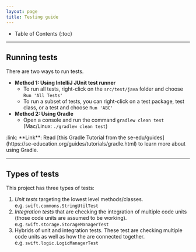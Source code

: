 ```yaml
---
layout: page
title: Testing guide
---
```


- Table of Contents
{:toc}

---

## Running tests

There are two ways to run tests.

- **Method 1: Using IntelliJ JUnit test runner**
  - To run all tests, right-click on the `src/test/java` folder and choose `Run 'All Tests'`
  - To run a subset of tests, you can right-click on a test package,
    test class, or a test and choose `Run 'ABC'`
- **Method 2: Using Gradle**
  - Open a console and run the command `gradlew clean test` (Mac/Linux: `./gradlew clean test`)

<div markdown="span" class="alert alert-secondary">:link: **Link**: Read [this Gradle Tutorial from the se-edu/guides](https://se-education.org/guides/tutorials/gradle.html) to learn more about using Gradle.
</div>

---

## Types of tests

This project has three types of tests:

1. _Unit tests_ targeting the lowest level methods/classes.<br>
   e.g. `swift.commons.StringUtilTest`
2. _Integration tests_ that are checking the integration of multiple code units (those code units are assumed to be working).<br>
   e.g. `swift.storage.StorageManagerTest`
3. Hybrids of unit and integration tests. These test are checking multiple code units as well as how the are connected together.<br>
   e.g. `swift.logic.LogicManagerTest`
